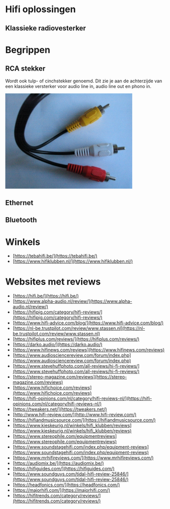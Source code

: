 # Hifi oplossingen

## Klassieke radiovesterker

# Begrippen

## RCA stekker

Wordt ook tulp- of cinchstekker genoemd.
Dit zie je aan de achterzijde van een klassieke versterker voor
audio line in, audio line out en phono in.

![pictires/Tulppluggen.jpg](pictures/Tulppluggen.jpg)

## Ethernet

## Bluetooth

 


# Winkels

* [https://tebahifi.be/](https://tebahifi.be/)
* [https://www.hifiklubben.nl/](https://www.hifiklubben.nl/)


# Websites met reviews

* [https://hifi.be/](https://hifi.be/)
* [https://www.alpha-audio.nl/review/](https://www.alpha-audio.nl/review/)
* [https://hifipig.com/category/hifi-reviews/](https://hifipig.com/category/hifi-reviews/)
* [https://www.hifi-advice.com/blog/](https://www.hifi-advice.com/blog/)
* [https://nl-be.trustpilot.com/review/www.stassen.nl](https://nl-be.trustpilot.com/review/www.stassen.nl)
* [https://hifiplus.com/reviews/](https://hifiplus.com/reviews/)
* [https://darko.audio/](https://darko.audio/)
* [https://www.hifinews.com/reviews](https://www.hifinews.com/reviews)
* [https://www.audiosciencereview.com/forum/index.php](https://www.audiosciencereview.com/forum/index.php)
* [https://www.stevehuffphoto.com/all-reviews/hi-fi-reviews/](https://www.stevehuffphoto.com/all-reviews/hi-fi-reviews/)
* [https://stereo-magazine.com/reviews](https://stereo-magazine.com/reviews)
* [https://www.hifichoice.com/reviews](https://www.hifichoice.com/reviews)
* [https://hifi-opinions.com/nl/category/hifi-reviews-nl/](https://hifi-opinions.com/nl/category/hifi-reviews-nl/)
* [https://tweakers.net/](https://tweakers.net/)
* [http://www.hifi-review.com/](http://www.hifi-review.com/)
* [https://hifiandmusicsource.com/](https://hifiandmusicsource.com/)
* [https://www.kieskeurig.nl/winkels/hifi_klubben/reviews](https://www.kieskeurig.nl/winkels/hifi_klubben/reviews)
* [https://www.stereophile.com/equipmentreviews](https://www.stereophile.com/equipmentreviews)
* [https://www.soundstagehifi.com/index.php/equipment-reviews](https://www.soundstagehifi.com/index.php/equipment-reviews)
* [https://www.mrhifireviews.com/](https://www.mrhifireviews.com/)
* [https://audiomix.be/](https://audiomix.be/)
* [https://hifiguides.com/](https://hifiguides.com/)
* [https://www.soundguys.com/tidal-hifi-review-25846/](https://www.soundguys.com/tidal-hifi-review-25846/)
* [https://headfonics.com/](https://headfonics.com/)
* [https://majorhifi.com/](https://majorhifi.com/)
* [https://hifitrends.com/category/reviews/](https://hifitrends.com/category/reviews/)


